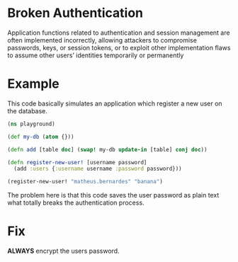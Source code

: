 # Broken Authentication

Application functions related to authentication and session management are often implemented incorrectly, allowing attackers to compromise passwords, keys, or session tokens, or to exploit other implementation flaws to assume other users’ identities temporarily or permanently

# Example

This code basically simulates an application which register a new user on the database.

```clojure
(ns playground)

(def my-db (atom {}))

(defn add [table doc] (swap! my-db update-in [table] conj doc))

(defn register-new-user! [username password]
  (add :users {:username username :password password}))

(register-new-user! "matheus.bernardes" "banana")
```

The problem here is that this code saves the user password as plain text what totally breaks the authentication process.

# Fix

**ALWAYS** encrypt the users password.
